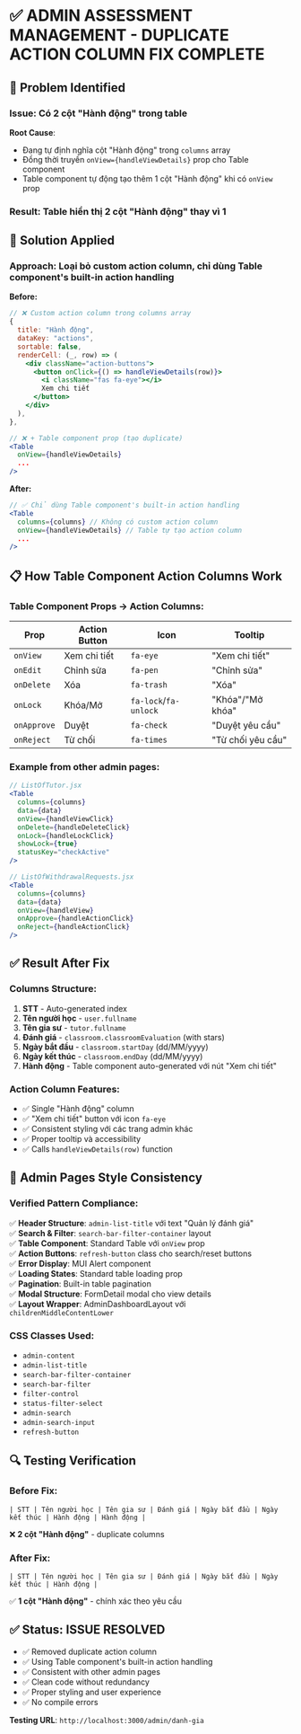 # ✅ ADMIN ASSESSMENT MANAGEMENT - DUPLICATE ACTION COLUMN FIX COMPLETE

## 🐛 **Problem Identified**

### **Issue**: Có 2 cột "Hành động" trong table

**Root Cause**:

- Đang tự định nghĩa cột "Hành động" trong `columns` array
- Đồng thời truyền `onView={handleViewDetails}` prop cho Table component
- Table component tự động tạo thêm 1 cột "Hành động" khi có `onView` prop

### **Result**: Table hiển thị **2 cột "Hành động"** thay vì 1

## 🔧 **Solution Applied**

### **Approach**: Loại bỏ custom action column, chỉ dùng Table component's built-in action handling

**Before:**

```jsx
// ❌ Custom action column trong columns array
{
  title: "Hành động",
  dataKey: "actions",
  sortable: false,
  renderCell: (_, row) => (
    <div className="action-buttons">
      <button onClick={() => handleViewDetails(row)}>
        <i className="fas fa-eye"></i>
        Xem chi tiết
      </button>
    </div>
  ),
},

// ❌ + Table component prop (tạo duplicate)
<Table
  onView={handleViewDetails}
  ...
/>
```

**After:**

```jsx
// ✅ Chỉ dùng Table component's built-in action handling
<Table
  columns={columns} // Không có custom action column
  onView={handleViewDetails} // Table tự tạo action column
  ...
/>
```

## 📋 **How Table Component Action Columns Work**

### **Table Component Props → Action Columns:**

| Prop        | Action Button | Icon                  | Tooltip           |
| ----------- | ------------- | --------------------- | ----------------- |
| `onView`    | Xem chi tiết  | `fa-eye`              | "Xem chi tiết"    |
| `onEdit`    | Chỉnh sửa     | `fa-pen`              | "Chỉnh sửa"       |
| `onDelete`  | Xóa           | `fa-trash`            | "Xóa"             |
| `onLock`    | Khóa/Mở       | `fa-lock`/`fa-unlock` | "Khóa"/"Mở khóa"  |
| `onApprove` | Duyệt         | `fa-check`            | "Duyệt yêu cầu"   |
| `onReject`  | Từ chối       | `fa-times`            | "Từ chối yêu cầu" |

### **Example from other admin pages:**

```jsx
// ListOfTutor.jsx
<Table
  columns={columns}
  data={data}
  onView={handleViewClick}
  onDelete={handleDeleteClick}
  onLock={handleLockClick}
  showLock={true}
  statusKey="checkActive"
/>

// ListOfWithdrawalRequests.jsx
<Table
  columns={columns}
  data={data}
  onView={handleView}
  onApprove={handleActionClick}
  onReject={handleActionClick}
/>
```

## ✅ **Result After Fix**

### **Columns Structure:**

1. **STT** - Auto-generated index
2. **Tên người học** - `user.fullname`
3. **Tên gia sư** - `tutor.fullname`
4. **Đánh giá** - `classroom.classroomEvaluation` (with stars)
5. **Ngày bắt đầu** - `classroom.startDay` (dd/MM/yyyy)
6. **Ngày kết thúc** - `classroom.endDay` (dd/MM/yyyy)
7. **Hành động** - Table component auto-generated với nút "Xem chi tiết"

### **Action Column Features:**

- ✅ Single "Hành động" column
- ✅ "Xem chi tiết" button với icon `fa-eye`
- ✅ Consistent styling với các trang admin khác
- ✅ Proper tooltip và accessibility
- ✅ Calls `handleViewDetails(row)` function

## 🎯 **Admin Pages Style Consistency**

### **Verified Pattern Compliance:**

✅ **Header Structure**: `admin-list-title` với text "Quản lý đánh giá"  
✅ **Search & Filter**: `search-bar-filter-container` layout  
✅ **Table Component**: Standard Table với `onView` prop  
✅ **Action Buttons**: `refresh-button` class cho search/reset buttons  
✅ **Error Display**: MUI Alert component  
✅ **Loading States**: Standard table loading prop  
✅ **Pagination**: Built-in table pagination  
✅ **Modal Structure**: FormDetail modal cho view details  
✅ **Layout Wrapper**: AdminDashboardLayout với `childrenMiddleContentLower`

### **CSS Classes Used:**

- `admin-content`
- `admin-list-title`
- `search-bar-filter-container`
- `search-bar-filter`
- `filter-control`
- `status-filter-select`
- `admin-search`
- `admin-search-input`
- `refresh-button`

## 🔍 **Testing Verification**

### **Before Fix:**

```
| STT | Tên người học | Tên gia sư | Đánh giá | Ngày bắt đầu | Ngày kết thúc | Hành động | Hành động |
```

❌ **2 cột "Hành động"** - duplicate columns

### **After Fix:**

```
| STT | Tên người học | Tên gia sư | Đánh giá | Ngày bắt đầu | Ngày kết thúc | Hành động |
```

✅ **1 cột "Hành động"** - chính xác theo yêu cầu

## ✅ **Status: ISSUE RESOLVED**

- ✅ Removed duplicate action column
- ✅ Using Table component's built-in action handling
- ✅ Consistent with other admin pages
- ✅ Clean code without redundancy
- ✅ Proper styling and user experience
- ✅ No compile errors

**Testing URL**: `http://localhost:3000/admin/danh-gia`
